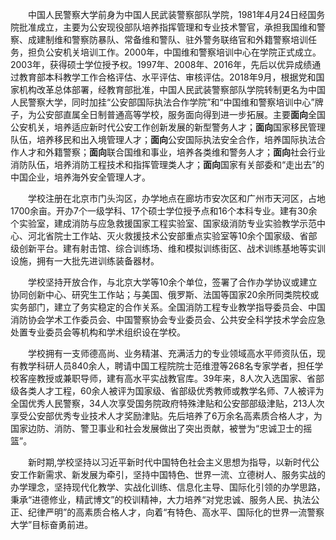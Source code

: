 &emsp;&emsp;中国人民警察大学前身为中国人民武装警察部队学院，1981年4月24日经国务院批准成立，主要为公安现役部队培养指挥管理和专业技术警官，承担我国维和警察、成建制维和警察防暴队、常备维和警队、驻外警务联络官和外籍警察培训任务，担负公安机关培训工作。2000年，中国维和警察培训中心在学院正式成立。2003年，获得硕士学位授予权。1997年、2008年、2016年，先后以优异成绩通过教育部本科教学工作合格评估、水平评估、审核评估。2018年9月，根据党和国家机构改革总体部署，经教育部批准，中国人民武装警察部队学院转制更名为中国人民警察大学，同时加挂“公安部国际执法合作学院”和“中国维和警察培训中心”牌子，为公安部直属全日制普通高等学校，服务面向得到进一步拓展。主要**面向**全国公安机关，培养适应新时代公安工作创新发展的新型警务人才；**面向**国家移民管理队伍，培养移民和出入境管理人才；**面向**公安国际执法安全合作，培养国际执法合作人才和外籍警察；**面向**联合国维和事业，培养各类维和警务人才；**面向**社会行业消防队伍，培养消防工程技术和指挥管理类人才；**面向**国家有关部委和“走出去”的中国企业，培养海外安全管理人才。

&emsp;&emsp;学校注册在北京市门头沟区，办学地点在廊坊市安次区和广州市天河区，占地1700余亩。开办7个一级学科、17个硕士学位授予点和16个本科专业。建有30余个实验室，建成消防与应急救援国家工程实验室、国家级消防专业实验教学示范中心、河北省院士工作站、灭火救援技术公安部重点实验室等10余个国家级、省部级创新平台。建有射击馆、综合训练场、维和模拟训练街区、战术训练基地等实训设施，拥有一大批先进训练装备器材。

&emsp;&emsp;学校坚持开放合作，与北京大学等10余个单位，签署了合作办学协议或建立协同创新中心、研究生工作站；与美国、俄罗斯、法国等国家20余所同类院校或实务部门，建立了务实稳定的合作关系。全国消防工程专业教学指导委员会、中国消防协会学术工作委员会、中国警察协会专业委员会、公共安全科学技术学会应急处置专业委员会等机构和学术组织设在学校。

&emsp;&emsp;学校拥有一支师德高尚、业务精湛、充满活力的专业领域高水平师资队伍，现有教学科研人员840余人，聘请中国工程院院士范维澄等268名专家学者，担任学校客座教授或兼职导师，建有高水平实战教官库。39年来，8人次入选国家、省部级各类人才工程，60余人被评为国家级、省部级优秀教师或教学名师、7人被评为全国优秀人民警察，34人次享受国务院政府特殊津贴和公安部部级津贴，213人次享受公安部优秀专业技术人才奖励津贴。先后培养了6万余名高素质合格人才，为国家边防、消防、警卫事业和社会发展做出了突出贡献，被誉为“忠诚卫士的摇篮”。

&emsp;&emsp;新时期,学校坚持以习近平新时代中国特色社会主义思想为指导，以新时代公安工作新需求、新发展为牵引，坚持中国特色、世界一流、立德树人、服务实战的办学理念，坚持现代化教学、实战化训练、信息化主导、国际化引领的办学思路，秉承“进德修业，精武博文”的校训精神，大力培养“对党忠诚、服务人民、执法公正、纪律严明”的高素质合格人才，向着“有特色、高水平、国际化的世界一流警察大学”目标奋勇前进。
